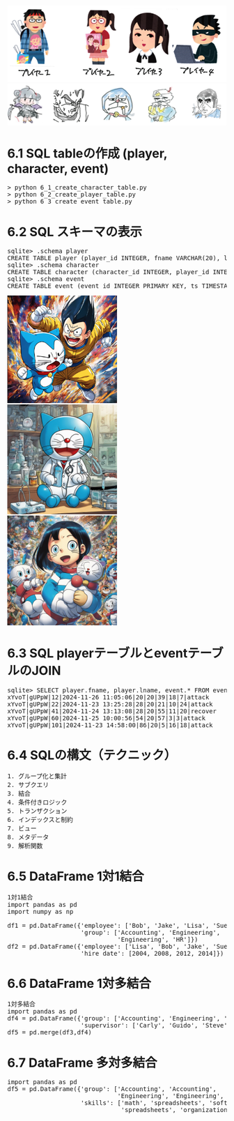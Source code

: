 <img src="players.png">
<img src="characters.png">

# 6.1 SQL tableの作成 (player, character, event)

<pre>
> python 6_1_create_character_table.py
> python 6_2_create_player_table.py
> python 6_3_create_event_table.py
</pre>
  
# 6.2 SQL スキーマの表示

<pre>
sqlite> .schema player
CREATE TABLE player (player_id INTEGER, fname VARCHAR(20), lname VARCHAR(20), points INTEGER, rank VARCHAR(20));
sqlite> .schema character
CREATE TABLE character (character_id INTEGER, player_id INTEGER, character_name VARCHAR(20), HP INTERGER, MP INTEGER, EXP INTEGER);
sqlite> .schema event
CREATE TABLE event (event_id INTEGER PRIMARY KEY, ts TIMESTAMP, character_id INTEGER, player_id INTEGER, character_id_dst INTEGER, player_id_dst INTEGER, action_type VARCHAR(20), action_value INTEGER);
</pre>

<img src="dora_begi.png" width=50%>
<img src="dora2.png" width=50%>
<img src="dora3.png" width=50%>
  
# 6.3 SQL playerテーブルとeventテーブルのJOIN

<pre>
sqlite> SELECT player.fname, player.lname, event.* FROM event JOIN player ON event.player_id = player.player_id WHERE event.player_id = 20 LIMIT 5;
xYvoT|gUPpW|12|2024-11-26 11:05:06|20|20|39|18|7|attack
xYvoT|gUPpW|22|2024-11-23 13:25:28|28|20|21|10|24|attack
xYvoT|gUPpW|41|2024-11-24 13:13:08|28|20|55|11|20|recover
xYvoT|gUPpW|60|2024-11-25 10:00:56|54|20|57|3|3|attack
xYvoT|gUPpW|101|2024-11-23 14:58:00|86|20|5|16|18|attack
</pre>

# 6.4 SQLの構文（テクニック）

<pre>
1. グループ化と集計
2. サブクエリ
3. 結合
4. 条件付きロジック
5. トランザクション
6. インデックスと制約
7. ビュー
8. メタデータ
9. 解析関数
</pre>

# 6.5 DataFrame 1対1結合

<pre>
1対1結合
import pandas as pd
import numpy as np

df1 = pd.DataFrame({'employee': ['Bob', 'Jake', 'Lisa', 'Sue'],
                    'group': ['Accounting', 'Engineering',
                              'Engineering', 'HR']})
df2 = pd.DataFrame({'employee': ['Lisa', 'Bob', 'Jake', 'Sue'],
                    'hire_date': [2004, 2008, 2012, 2014]})
</pre>

# 6.6 DataFrame 1対多結合

<pre>
1対多結合
import pandas as pd
df4 = pd.DataFrame({'group': ['Accounting', 'Engineering', 'HR'],
                    'supervisor': ['Carly', 'Guido', 'Steve']})
df5 = pd.merge(df3,df4)
</pre>

# 6.7 DataFrame 多対多結合

<pre>
import pandas as pd
df5 = pd.DataFrame({'group': ['Accounting', 'Accounting',
                              'Engineering', 'Engineering', 'HR', 'HR'],
                    'skills': ['math', 'spreadsheets', 'software', 'math',
                               'spreadsheets', 'organization']}
</pre>
